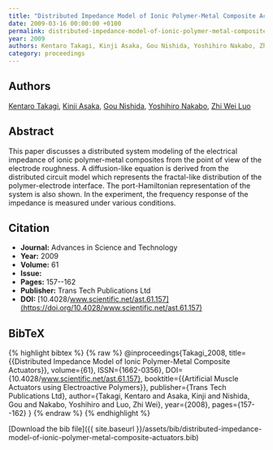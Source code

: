 ```yaml
---
title: "Distributed Impedance Model of Ionic Polymer-Metal Composite Actuators"
date: 2009-03-16 00:00:00 +0100
permalink: distributed-impedance-model-of-ionic-polymer-metal-composite-actuators
year: 2009
authors: Kentaro Takagi, Kinji Asaka, Gou Nishida, Yoshihiro Nakabo, Zhi Wei Luo
category: proceedings
---
```

 
## Authors
[Kentaro Takagi](authors/kentaro-takagi), [Kinji Asaka](authors/kinji-asaka), [Gou Nishida](authors/gou-nishida), [Yoshihiro Nakabo](authors/yoshihiro-nakabo), [Zhi Wei Luo](authors/zhi-wei-luo)
 
## Abstract
This paper discusses a distributed system modeling of the electrical impedance of ionic polymer-metal composites from the point of view of the electrode roughness. A diffusion-like equation is derived from the distributed circuit model which represents the fractal-like distribution of the polymer-electrode interface. The port-Hamiltonian representation of the system is also shown. In the experiment, the frequency response of the impedance is measured under various conditions.
 
## Citation
- **Journal:** Advances in Science and Technology
- **Year:** 2009
- **Volume:** 61
- **Issue:** 
- **Pages:** 157--162
- **Publisher:** Trans Tech Publications Ltd
- **DOI:** [10.4028/www.scientific.net/ast.61.157](https://doi.org/10.4028/www.scientific.net/ast.61.157)
 
## BibTeX
{% highlight bibtex %}
{% raw %}
@inproceedings{Takagi_2008,
  title={{Distributed Impedance Model of Ionic Polymer-Metal Composite Actuators}},
  volume={61},
  ISSN={1662-0356},
  DOI={10.4028/www.scientific.net/ast.61.157},
  booktitle={{Artificial Muscle Actuators using Electroactive Polymers}},
  publisher={Trans Tech Publications Ltd},
  author={Takagi, Kentaro and Asaka, Kinji and Nishida, Gou and Nakabo, Yoshihiro and Luo, Zhi Wei},
  year={2008},
  pages={157--162}
}
{% endraw %}
{% endhighlight %}
 
[Download the bib file]({{ site.baseurl }}/assets/bib/distributed-impedance-model-of-ionic-polymer-metal-composite-actuators.bib)
 
